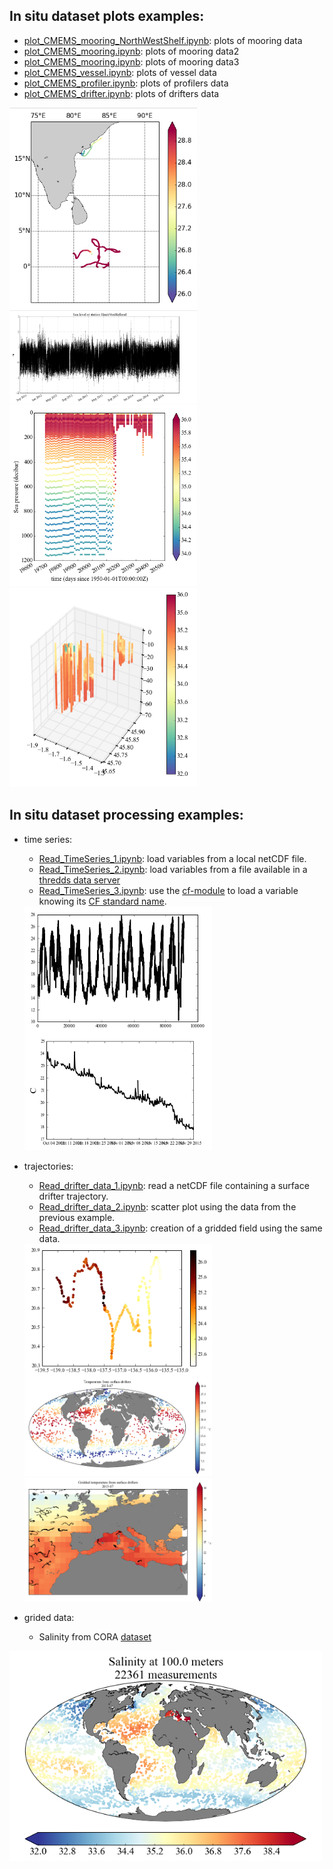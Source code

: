 ## In situ dataset plots examples:
* [plot_CMEMS_mooring_NorthWestShelf.ipynb](./PythonNotebooks/PlatformPlots/plot_CMEMS_mooring_NorthWestShelf.ipynb): plots of mooring data
* [plot_CMEMS_mooring.ipynb](./PythonNotebooks/PlatformPlots/plot_CMEMS_mooring.ipynb): plots of mooring data2
* [plot_CMEMS_mooring.ipynb](./PythonNotebooks/PlatformPlots/Plot_TimeSeries1.ipynb): plots of mooring data3
* [plot_CMEMS_vessel.ipynb](./PythonNotebooks/PlatformPlots/plot_CMEMS_vessel.ipynb): plots of vessel data
* [plot_CMEMS_profiler.ipynb](./PythonNotebooks/PlatformPlots/plot_CMEMS_profiler.ipynb): plots of profilers data
* [plot_CMEMS_drifter.ipynb](./PythonNotebooks/PlatformPlots/plot_CMEMS_drifter.ipynb): plots of drifters data
<img align="left" src="images/drifter.png" width="300">
<img src="images/mooring.png" width="300">
<img src="images/profiler.png" width="300">
<img align="rigth" src="images/vessel.png" width="300">

## In situ dataset processing examples:
* time series:
    * [Read_TimeSeries_1.ipynb](./PythonNotebooks/PlatformPlots/Read_TimeSeries_1.ipynb): load variables from a local netCDF file.
    * [Read_TimeSeries_2.ipynb](./PythonNotebooks/PlatformPlots/Read_TimeSeries_2.ipynb): load variables from a file available in a [thredds data server](http://www.unidata.ucar.edu/software/thredds/current/tds/)
    * [Read_TimeSeries_3.ipynb](./PythonNotebooks/PlatformPlots/Read_TimeSeries_3.ipynb): use the [cf-module](http://cfpython.bitbucket.org/) to load a variable knowing its [CF standard name](http://cfconventions.org/standard-names.html).
        
    <img align="left" src="images/timeSeries1.png" width="300">
    <img src="images/timeSeries2.png" width="300">

* trajectories:
    * [Read_drifter_data_1.ipynb](./PythonNotebooks/PlatformPlots/Read_drifter_data_1.ipynb): read a netCDF file containing a surface drifter trajectory.
    * [Read_drifter_data_2.ipynb](./PythonNotebooks/PlatformPlots/Read_drifter_data_2.ipynb): scatter plot using the data from the previous example.
    * [Read_drifter_data_3.ipynb](./PythonNotebooks/PlatformPlots/Read_drifter_data_3.ipynb): creation of a gridded field using the same data.
    <img align="left" src="images/drifter1.png" width="300">
    <img src="images/drifter2.png" width="300">
    <img src="images/drifter3.png" width="300">

* grided data:
    * Salinity from CORA [dataset](./PythonNotebooks/PlatformPlots/Read_CORA_dataset.ipynb)
<img src="images/cora.png" width="500">      